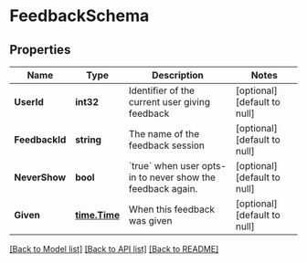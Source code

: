 # FeedbackSchema

## Properties
Name | Type | Description | Notes
------------ | ------------- | ------------- | -------------
**UserId** | **int32** | Identifier of the current user giving feedback | [optional] [default to null]
**FeedbackId** | **string** | The name of the feedback session | [optional] [default to null]
**NeverShow** | **bool** | &#x60;true&#x60; when user opts-in to never show the feedback again. | [optional] [default to null]
**Given** | [**time.Time**](time.Time.md) | When this feedback was given | [optional] [default to null]

[[Back to Model list]](../README.md#documentation-for-models) [[Back to API list]](../README.md#documentation-for-api-endpoints) [[Back to README]](../README.md)

